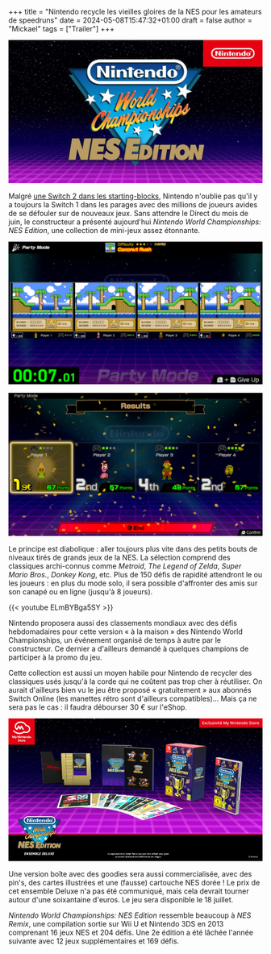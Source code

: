 +++
title = "Nintendo recycle les vieilles gloires de la NES pour les amateurs de speedruns"
date = 2024-05-08T15:47:32+01:00
draft = false
author = "Mickael"
tags = ["Trailer"]
+++

![Nintendo World Championships: NES Edition](NintendoWorldChampionships.jpg "")

Malgré [une Switch 2 dans les starting-blocks](https://nostick.fr/articles/2024/mai/0705-nintendo-presentera-sa-nouvelle-console-avant-avril-2025/), Nintendo n'oublie pas qu'il y a toujours la Switch 1 dans les parages avec des millions de joueurs avides de se défouler sur de nouveaux jeux. Sans attendre le Direct du mois de juin, le constructeur a présenté aujourd'hui *Nintendo World Championships: NES Edition*, une collection de mini-jeux assez étonnante.

![Nintendo World Championships: NES Edition](NintendoWorldChampionships-1.jpg "Coup de vieux")

![Nintendo World Championships: NES Edition](NintendoWorldChampionships-2.jpg "Coup de speed")

Le principe est diabolique : aller toujours plus vite dans des petits bouts de niveaux tirés de grands jeux de la NES. La sélection comprend des classiques archi-connus comme *Metroid*, *The Legend of Zelda*, *Super Mario Bros.*, *Donkey Kong*, etc. Plus de 150 défis de rapidité attendront le ou les joueurs : en plus du mode solo, il sera possible d'affronter des amis sur son canapé ou en ligne (jusqu'à 8 joueurs).

{{< youtube ELmBYBga5SY >}} 

Nintendo proposera aussi des classements mondiaux avec des défis hebdomadaires pour cette version « à la maison » des Nintendo World Championships, un événement organisé de temps à autre par le constructeur. Ce dernier a d'ailleurs demandé à quelques champions de participer à la promo du jeu.

Cette collection est aussi un moyen habile pour Nintendo de recycler des classiques usés jusqu'à la corde qui ne coûtent pas trop cher à réutiliser. On aurait d'ailleurs bien vu le jeu être proposé « gratuitement » aux abonnés Switch Online (les manettes rétro sont d'ailleurs compatibles)… Mais ça ne sera pas le cas : il faudra débourser 30 € sur l'eShop. 

![Nintendo World Championships: NES Edition](NintendoWorldChampionships-3.jpg "Regardez moi tous ces objets qui brillent.")

Une version boîte avec des goodies sera aussi commercialisée, avec des pin's, des cartes illustrées et une (fausse) cartouche NES dorée ! Le prix de cet ensemble Deluxe n'a pas été communiqué, mais cela devrait tourner autour d'une soixantaine d'euros. Le jeu sera disponible le 18 juillet.

*Nintendo World Championships: NES Edition* ressemble beaucoup à *NES Remix*, une compilation sortie sur Wii U et Nintendo 3DS en 2013 comprenant 16 jeux NES et 204 défis. Une 2e édition a été lâchée l'année suivante avec 12 jeux supplémentaires et 169 défis.
